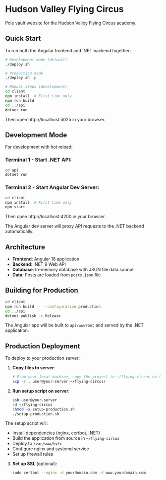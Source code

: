 # Hudson Valley Flying Circus

Pole vault website for the Hudson Valley Flying Circus academy.

## Quick Start

To run both the Angular frontend and .NET backend together:

```bash
# Development mode (default)
./deploy.sh

# Production mode
./deploy.sh -p

# Manual steps (development)
cd client
npm install  # First time only
npm run build
cd ../api
dotnet run
```

Then open http://localhost:5025 in your browser.

## Development Mode

For development with hot reload:

### Terminal 1 - Start .NET API:
```bash
cd api
dotnet run
```

### Terminal 2 - Start Angular Dev Server:
```bash
cd client
npm install  # First time only
npm start
```

Then open http://localhost:4200 in your browser.

The Angular dev server will proxy API requests to the .NET backend automatically.

## Architecture

- **Frontend**: Angular 18 application
- **Backend**: .NET 9 Web API
- **Database**: In-memory database with JSON file data source
- **Data**: Posts are loaded from `posts.json` file

## Building for Production

```bash
cd client
npm run build -- --configuration production
cd ../api
dotnet publish -c Release
```

The Angular app will be built to `api/wwwroot` and served by the .NET application.

## Production Deployment

To deploy to your production server:

1. **Copy files to server**:
   ```bash
   # From your local machine, copy the project to ~/flying-circus on the server
   scp -r . user@your-server:~/flying-circus/
   ```

2. **Run setup script on server**:
   ```bash
   ssh user@your-server
   cd ~/flying-circus
   chmod +x setup-production.sh
   ./setup-production.sh
   ```

The setup script will:
- Install dependencies (nginx, certbot, .NET)
- Build the application from source in `~/flying-circus`
- Deploy to `/var/www/hvfc`
- Configure nginx and systemd service
- Set up firewall rules

3. **Set up SSL** (optional):
   ```bash
   sudo certbot --nginx -d yourdomain.com -d www.yourdomain.com
   ```